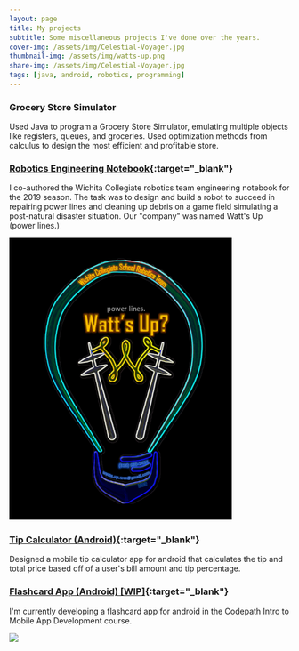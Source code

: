 ```yaml
---
layout: page
title: My projects
subtitle: Some miscellaneous projects I've done over the years.
cover-img: /assets/img/Celestial-Voyager.jpg
thumbnail-img: /assets/img/watts-up.png
share-img: /assets/img/Celestial-Voyager.jpg
tags: [java, android, robotics, programming]
---
```

### **Grocery Store Simulator**
  Used Java to program a Grocery Store Simulator, emulating multiple objects like registers, queues, and groceries. Used optimization methods from calculus to design the most efficient and profitable store.
### [**Robotics Engineering Notebook**](https://docs.google.com/document/d/1xM8CXxxQqMyq4cRdJgjhIZt7fiYqd4VER3ynmn-LDfY/edit?usp=sharing){:target="_blank"}
  I co-authored the Wichita Collegiate robotics team engineering notebook for the 2019 season. The task was to design and build a robot to succeed in repairing power lines and cleaning   up debris on a game field simulating a post-natural disaster situation. Our "company" was named Watt's Up (power lines.)
  
  <img src="/assets/img/watts-up.png" width="400">
  
### [**Tip Calculator (Android)**](https://github.com/WorldsEndDunce/Tip-Tool.git){:target="_blank"}
  Designed a mobile tip calculator app for android that calculates the tip and total price based off of a user's bill amount and tip percentage.
  
### [**Flashcard App (Android) [WIP]**](https://github.com/WorldsEndDunce/Quizlet-Ripoff.git){:target="_blank"}
  I'm currently developing a flashcard app for android in the Codepath Intro to Mobile App Development course.
  
<img src="https://i.imgur.com/HukUpnd.gif" width=400><br>
